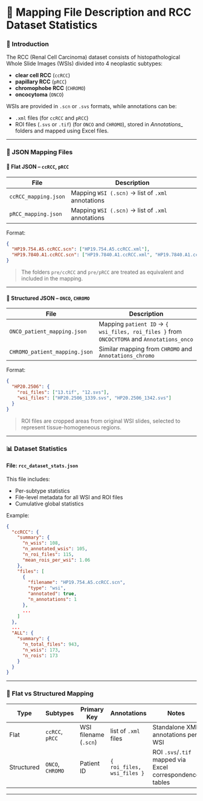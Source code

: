 # 📌 Mapping File Description and RCC Dataset Statistics

### 🧬 Introduction

The RCC (Renal Cell Carcinoma) dataset consists of histopathological Whole Slide Images (WSIs) divided into 4 neoplastic subtypes:

* **clear cell RCC** (`ccRCC`)
* **papillary RCC** (`pRCC`)
* **chromophobe RCC** (`CHROMO`)
* **oncocytoma** (`ONCO`)

WSIs are provided in `.scn` or `.svs` formats, while annotations can be:

* `.xml` files (for `ccRCC` and `pRCC`)
* ROI files (`.svs` or `.tif`) (for `ONCO` and `CHROMO`), stored in *Annotations\_* folders and mapped using Excel files.

---

### 📁 JSON Mapping Files

#### 🔹 Flat JSON – `ccRCC`, `pRCC`

| File                 | Description                                       |
| -------------------- | ------------------------------------------------- |
| `ccRCC_mapping.json` | Mapping `WSI (.scn)` → list of `.xml` annotations |
| `pRCC_mapping.json`  | Mapping `WSI (.scn)` → list of `.xml` annotations |

Format:

```json
{
  "HP19.754.A5.ccRCC.scn": ["HP19.754.A5.ccRCC.xml"],
  "HP19.7840.A1.ccRCC.scn": ["HP19.7840.A1.ccRCC.xml", "HP19.7840.A1.ccRCC-1.xml"]
}
```

> The folders `pre/ccRCC` and `pre/pRCC` are treated as equivalent and included in the mapping.

---

#### 🔸 Structured JSON – `ONCO`, `CHROMO`

| File                          | Description                                                                                |
| ----------------------------- | ------------------------------------------------------------------------------------------ |
| `ONCO_patient_mapping.json`   | Mapping `patient ID` → `{ wsi_files, roi_files }` from `ONCOCYTOMA` and `Annotations_onco` |
| `CHROMO_patient_mapping.json` | Similar mapping from `CHROMO` and `Annotations_chromo`                                     |

Format:

```json
{
  "HP20.2506": {
    "roi_files": ["13.tif", "12.svs"],
    "wsi_files": ["HP20.2506_1339.svs", "HP20.2506_1342.svs"]
  }
}
```

> ROI files are cropped areas from original WSI slides, selected to represent tissue-homogeneous regions.

---

### 📊 Dataset Statistics

#### File: `rcc_dataset_stats.json`

This file includes:

* Per-subtype statistics
* File-level metadata for all WSI and ROI files
* Cumulative global statistics

Example:

```json
{
  "ccRCC": {
    "summary": {
      "n_wsis": 108,
      "n_annotated_wsis": 105,
      "n_roi_files": 115,
      "mean_rois_per_wsi": 1.06
    },
    "files": [
      {
        "filename": "HP19.754.A5.ccRCC.scn",
        "type": "wsi",
        "annotated": true,
        "n_annotations": 1
      },
      ...
    ]
  },
  ...
  "ALL": {
    "summary": {
      "n_total_files": 943,
      "n_wsis": 173,
      "n_rois": 173
    }
  }
}
```

---

### 🧱 Flat vs Structured Mapping

| Type       | Subtypes         | Primary Key           | Annotations                | Notes                                                    |
| ---------- | ---------------- | --------------------- | -------------------------- | -------------------------------------------------------- |
| Flat       | `ccRCC`, `pRCC`  | WSI filename (`.scn`) | list of `.xml` files       | Standalone XML annotations per WSI                       |
| Structured | `ONCO`, `CHROMO` | Patient ID            | `{ roi_files, wsi_files }` | ROI `.svs`/`.tif` mapped via Excel correspondence tables |

---
